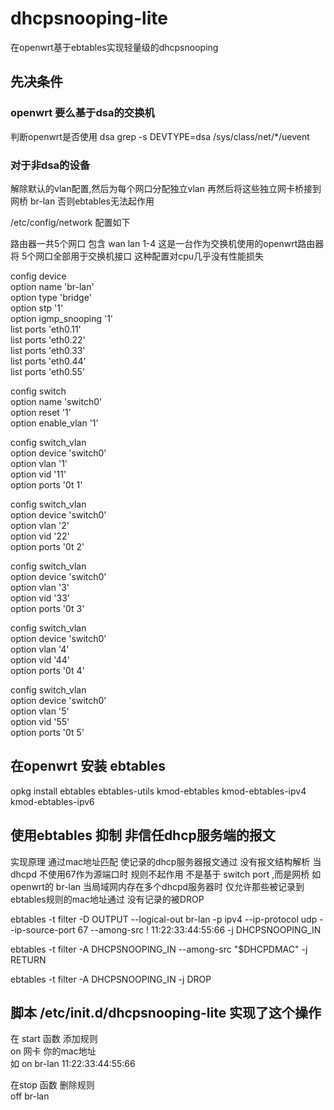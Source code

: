 # dhcpsnooping-lite
在openwrt基于ebtables实现轻量级的dhcpsnooping

## 先决条件
### openwrt 要么基于dsa的交换机 
判断openwrt是否使用 dsa 
grep -s DEVTYPE=dsa /sys/class/net/*/uevent

### 对于非dsa的设备
解除默认的vlan配置,然后为每个网口分配独立vlan 再然后将这些独立网卡桥接到网桥 br-lan 
否则ebtables无法起作用  
 
/etc/config/network 配置如下  

路由器一共5个网口 包含 wan lan 1-4  这是一台作为交换机使用的openwrt路由器 将 5个网口全部用于交换机接口
这种配置对cpu几乎没有性能损失 

config device  
	option name 'br-lan'  
	option type 'bridge'  
	option stp '1'  
	option igmp_snooping '1'  
	list ports 'eth0.11'  
	list ports 'eth0.22'  
	list ports 'eth0.33'  
	list ports 'eth0.44'  
	list ports 'eth0.55'  
  
config switch  
	option name 'switch0'  
	option reset '1'  
	option enable_vlan '1'  
  
config switch_vlan  
	option device 'switch0'  
	option vlan '1'  
	option vid '11'  
	option ports '0t 1'  

config switch_vlan  
	option device 'switch0'  
	option vlan '2'  
	option vid '22'  
	option ports '0t 2'  
  
config switch_vlan  
	option device 'switch0'   
	option vlan '3'  
	option vid '33'  
	option ports '0t 3'  
  
config switch_vlan  
	option device 'switch0'  
	option vlan '4'  
	option vid '44'  
	option ports '0t 4'  
  
config switch_vlan  
	option device 'switch0'  
	option vlan '5'  
	option vid '55'  
	option ports '0t 5'  

## 在openwrt 安装 ebtables
opkg install ebtables ebtables-utils kmod-ebtables kmod-ebtables-ipv4 kmod-ebtables-ipv6 

 
## 使用ebtables 抑制 非信任dhcp服务端的报文
 实现原理 通过mac地址匹配 使记录的dhcp服务器报文通过 
 没有报文结构解析  当dhcpd 不使用67作为源端口时 规则不起作用
 不是基于 switch port ,而是网桥 如 openwrt的 br-lan
 当局域网内存在多个dhcpd服务器时 仅允许那些被记录到ebtables规则的mac地址通过 没有记录的被DROP
 
 ebtables -t filter -D OUTPUT --logical-out br-lan  -p ipv4 --ip-protocol udp  --ip-source-port  67 --among-src ! 11:22:33:44:55:66 -j DHCPSNOOPING_IN
 
 ebtables -t filter -A DHCPSNOOPING_IN --among-src "$DHCPDMAC" -j RETURN
 
 ebtables -t filter -A DHCPSNOOPING_IN -j DROP
 

## 脚本 /etc/init.d/dhcpsnooping-lite 实现了这个操作

 在 start 函数 添加规则  
 on 网卡 你的mac地址  
 如 on br-lan 11:22:33:44:55:66  

在stop 函数 删除规则  
off br-lan  

 


 
 

 
